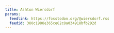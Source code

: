 ```yaml
---
title: Ashton Wiersdorf
params:
  feedlink: https://fosstodon.org/@wiersdorf.rss
  feedid: 380c1988e365ce82c8a034918bfb292d
---
```

